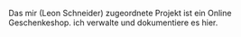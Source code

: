 Das mir (Leon Schneider) zugeordnete Projekt ist ein Online Geschenkeshop. 
ich verwalte und dokumentiere es hier.
